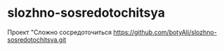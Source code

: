 # slozhno-sosredotochitsya
Проект "Сложно сосредоточиться
https://github.com/botyAIi/slozhno-sosredotochitsya.git
